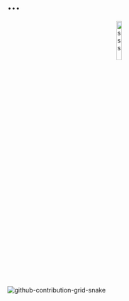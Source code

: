 # ...

<div align="center">
<img src="https://komarev.com/ghpvc/?username=adixsus&style=flat-square&color=gray" alt="sss" width="15%" height="15%"/>
<!-- <img src="https://visitor-badge.glitch.me/badge?page_id=adixsus" width="15%" height="15%"> -->
</div>


![github-contribution-grid-snake](https://user-images.githubusercontent.com/58894271/188497777-17fa3ab8-0415-4af2-b3ab-5f97a91d2b57.svg)
